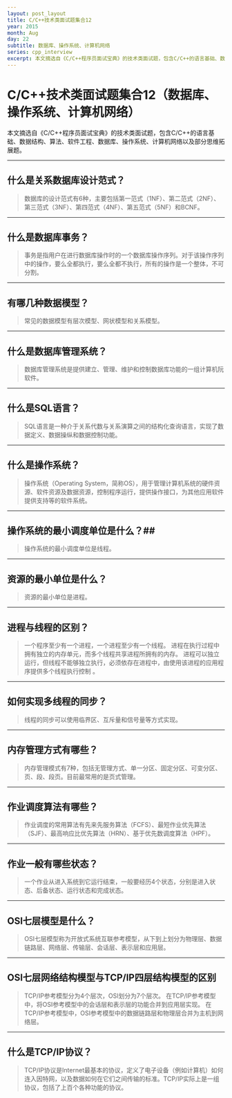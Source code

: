 ```yaml
---
layout: post_layout
title: C/C++技术类面试题集合12
year: 2015
month: Aug
day: 22
subtitle: 数据库、操作系统、计算机网络
series: cpp_interview
excerpt: 本文摘选自《C/C++程序员面试宝典》的技术类面试题，包含C/C++的语言基础、数据结构、算法、软件工程、数据库、操作系统、计算机网络以及部分思维拓展题。
---
```


**C/C++技术类面试题集合12（数据库、操作系统、计算机网络）**
=====

本文摘选自《C/C++程序员面试宝典》的技术类面试题，包含C/C++的语言基础、数据结构、算法、软件工程、数据库、操作系统、计算机网络以及部分思维拓展题。

----------

##   什么是关系数据库设计范式？ ##

> 数据库的设计范式有6种，主要包括第一范式（1NF）、第二范式（2NF）、第三范式（3NF）、第四范式（4NF）、第五范式（5NF）和BCNF。

----------

## 什么是数据库事务？ ##

> 事务是指用户在进行数据库操作时的一个数据库操作序列。对于该操作序列中的操作，要么全都执行，要么全都不执行，所有的操作是一个整体，不可分割。

----------

## 有哪几种数据模型？ ##

> 常见的数据模型有层次模型、网状模型和关系模型。

----------

## 什么是数据库管理系统？ ##

> 数据库管理系统是提供建立、管理、维护和控制数据库功能的一组计算机阮软件。

----------

##  什么是SQL语言？ ##

> SQL语言是一种介于关系代数与关系演算之间的结构化查询语言，实现了数据定义、数据操纵和数据控制功能。

----------

## 什么是操作系统？ ##

> 操作系统（Operating System，简称OS），用于管理计算机系统的硬件资源、软件资源及数据资源，控制程序运行，提供操作接口，为其他应用软件提供支持等的软件系统。

----------

## 操作系统的最小调度单位是什么？##

> 操作系统的最小调度单位是线程。

----------

## 资源的最小单位是什么？ ##

> 资源的最小单位是进程。

----------

##  进程与线程的区别？ ##

> 一个程序至少有一个进程，一个进程至少有一个线程。
> 进程在执行过程中拥有独立的内存单元，而多个线程共享进程所拥有的内存。
> 进程可以独立运行，但线程不能够独立执行，必须依存在进程中，由使用该进程的应用程序提供多个线程执行控制 。

----------

## 如何实现多线程的同步？ ##

> 线程的同步可以使用临界区、互斥量和信号量等方式实现。

----------

## 内存管理方式有哪些？ ##

> 内存管理模式有7种，包括无管理方式、单一分区、固定分区、可变分区、页、段、段页。目前最常用的是页式管理。

----------

## 作业调度算法有哪些？ ##

> 作业调度的常用算法有先来先服务算法（FCFS）、最短作业优先算法（SJF）、最高响应比优先算法（HRN）、基于优先数调度算法（HPF）。

----------

## 作业一般有哪些状态？ ##

> 一个作业从进入系统到它运行结束，一般要经历4个状态，分别是进入状态、后备状态、运行状态和完成状态。

----------

## OSI七层模型是什么？ ##

> OSI七层模型称为开放式系统互联参考模型，从下到上划分为物理层、数据链路层、网络层、传输层、会话层、表示层和应用层。

----------

## OSI七层网络结构模型与TCP/IP四层结构模型的区别 ##

> TCP/IP参考模型分为4个层次，OSI划分为7个层次。
> 在TCP/IP参考模型中，将OSI参考模型中的会话层和表示层的功能合并到应用层实现。
> 在TCP/IP参考模型中，OSI参考模型中的数据链路层和物理层合并为主机到网络层。

----------

## 什么是TCP/IP协议？ ##

> TCP/IP协议是Internet最基本的协议，定义了电子设备（例如计算机）如何连入因特网，以及数据如何在它们之间传输的标准。TCP/IP实际上是一组协议，包括了上百个各种功能的协议。

